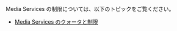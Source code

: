 Media Services の制限については、以下のトピックをご覧ください。

 - [Media Services のクォータと制限](../media-services-quotas-and-limitations)

<!--HONumber=47-->
